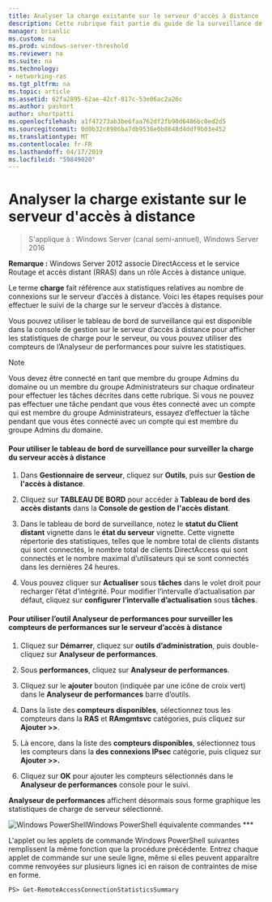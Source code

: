 ```yaml
---
title: Analyser la charge existante sur le serveur d'accès à distance
description: Cette rubrique fait partie du guide de la surveillance de l’accès à distance et la gestion des comptes dans Windows Server 2016.
manager: brianlic
ms.custom: na
ms.prod: windows-server-threshold
ms.reviewer: na
ms.suite: na
ms.technology:
- networking-ras
ms.tgt_pltfrm: na
ms.topic: article
ms.assetid: 62fa2895-62ae-42cf-817c-53e06ac2a26c
ms.author: pashort
author: shortpatti
ms.openlocfilehash: a1f47273ab3be6faa762df2fb90d6486bc0ed2d5
ms.sourcegitcommit: 0d0b32c8986ba7db9536e0b8648d4ddf9b03e452
ms.translationtype: MT
ms.contentlocale: fr-FR
ms.lasthandoff: 04/17/2019
ms.locfileid: "59849020"
---
```

# <a name="monitor-the-existing-load-on-the-remote-access-server"></a>Analyser la charge existante sur le serveur d'accès à distance

>S'applique à : Windows Server (canal semi-annuel), Windows Server 2016

**Remarque :** Windows Server 2012 associe DirectAccess et le service Routage et accès distant (RRAS) dans un rôle Accès à distance unique.  
  
Le terme **charge** fait référence aux statistiques relatives au nombre de connexions sur le serveur d’accès à distance. Voici les étapes requises pour effectuer le suivi de la charge sur le serveur d’accès à distance.  
  
Vous pouvez utiliser le tableau de bord de surveillance qui est disponible dans la console de gestion sur le serveur d’accès à distance pour afficher les statistiques de charge pour le serveur, ou vous pouvez utiliser des compteurs de l’Analyseur de performances pour suivre les statistiques.  
  
> [!NOTE]  
> Vous devez être connecté en tant que membre du groupe Admins du domaine ou un membre du groupe Administrateurs sur chaque ordinateur pour effectuer les tâches décrites dans cette rubrique. Si vous ne pouvez pas effectuer une tâche pendant que vous êtes connecté avec un compte qui est membre du groupe Administrateurs, essayez d’effectuer la tâche pendant que vous êtes connecté avec un compte qui est membre du groupe Admins du domaine.  
  
#### <a name="to-use-the-monitoring-dashboard-to-monitor-the-remote-access-server-load"></a>Pour utiliser le tableau de bord de surveillance pour surveiller la charge du serveur accès à distance  
  
1.  Dans **Gestionnaire de serveur**, cliquez sur **Outils**, puis sur **Gestion de l'accès à distance**.  
  
2.  Cliquez sur **TABLEAU DE BORD** pour accéder à **Tableau de bord des accès distants** dans la **Console de gestion de l'accès distant**.  
  
3.  Dans le tableau de bord de surveillance, notez le **statut du Client distant** vignette dans le **état du serveur** vignette. Cette vignette répertorie des statistiques, telles que le nombre total de clients distants qui sont connectés, le nombre total de clients DirectAccess qui sont connectés et le nombre maximal d’utilisateurs qui se sont connectés dans les dernières 24 heures.  
  
4.  Vous pouvez cliquer sur **Actualiser** sous **tâches** dans le volet droit pour recharger l’état d’intégrité. Pour modifier l’intervalle d’actualisation par défaut, cliquez sur **configurer l’intervalle d’actualisation** sous **tâches**.  
  
#### <a name="to-use-the-performance-monitor-tool-to-monitor-performance-counters-on-the-remote-access-server"></a>Pour utiliser l’outil Analyseur de performances pour surveiller les compteurs de performances sur le serveur d’accès à distance  
  
1.  Cliquez sur **Démarrer**, cliquez sur **outils d’administration**, puis double-cliquez sur **Analyseur de performances**.  
  
2.  Sous **performances**, cliquez sur **Analyseur de performances**.  
  
3.  Cliquez sur le **ajouter** bouton (indiquée par une icône de croix vert) dans le **Analyseur de performances** barre d’outils.  
  
4.  Dans la liste des **compteurs disponibles**, sélectionnez tous les compteurs dans la **RAS** et **RAmgmtsvc** catégories, puis cliquez sur **Ajouter >>**.  
  
5.  Là encore, dans la liste des **compteurs disponibles**, sélectionnez tous les compteurs dans la **des connexions IPsec** catégorie, puis cliquez sur **Ajouter >>.**  
  
6.  Cliquez sur **OK** pour ajouter les compteurs sélectionnés dans le **Analyseur de performances** console pour le suivi.  
  
**Analyseur de performances** affichent désormais sous forme graphique les statistiques de charge de serveur sélectionné.  
  
![Windows PowerShell](../../../media/Monitor-the-existing-load-on-the-Remote-Access-server/PowerShellLogoSmall.gif)Windows PowerShell équivalente commandes ***  
  
L'applet ou les applets de commande Windows PowerShell suivantes remplissent la même fonction que la procédure précédente. Entrez chaque applet de commande sur une seule ligne, même si elles peuvent apparaître comme renvoyées sur plusieurs lignes ici en raison de contraintes de mise en forme.  
  
```  
PS> Get-RemoteAccessConnectionStatisticsSummary  
```  
  


